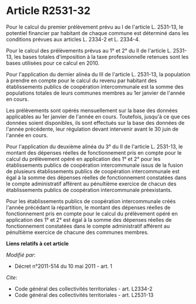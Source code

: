 # Article R2531-32

Pour le calcul du premier prélèvement prévu au I de l'article L. 2531-13, le potentiel financier par habitant de chaque
commune est déterminé dans les conditions prévues aux articles L. 2334-2 et L. 2334-4.

Pour le calcul des prélèvements prévus au 1° et 2° du II de l'article L. 2531-13, les bases totales d'imposition à la taxe
professionnelle retenues sont les bases utilisées pour ce calcul en 2010. 

Pour l'application du dernier alinéa du III de l'article L. 2531-13, la population à prendre en compte pour le calcul du
revenu par habitant des établissements publics de coopération intercommunale est la somme des populations totales de leurs
communes membres au 1er janvier de l'année en cours. 

Les prélèvements sont opérés mensuellement sur la base des données applicables au 1er janvier de l'année en cours. Toutefois,
jusqu'à ce que ces données soient disponibles, ils sont effectués sur la base des données de l'année précédente, leur
régulation devant intervenir avant le 30 juin de l'année en cours.

Pour l'application du deuxième alinéa du 3° du II de l'article L. 2531-13, le montant des dépenses réelles de fonctionnement
pris en compte pour le calcul du prélèvement opéré en application des 1° et 2° pour les établissements publics de coopération
intercommunale issus de la fusion de plusieurs établissements publics de coopération intercommunale est égal à la somme des
dépenses réelles de fonctionnement constatées dans le compte administratif afférent au pénultième exercice de chacun des
établissements publics de coopération intercommunale préexistants. 

Pour les établissements publics de coopération intercommunale créés l'année précédant la répartition, le montant des dépenses
réelles de fonctionnement pris en compte pour le calcul du prélèvement opéré en application des 1° et 2° est égal à la somme
des dépenses réelles de fonctionnement constatées dans le compte administratif afférent au pénultième exercice de chacune des
communes membres.

**Liens relatifs à cet article**

_Modifié par_:

  - Décret n°2011-514 du 10 mai 2011 - art. 1

_Cite_:

  - Code général des collectivités territoriales - art. L2334-2
  - Code général des collectivités territoriales - art. L2531-13
